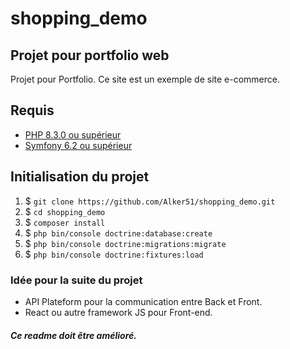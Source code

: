 # shopping_demo
## Projet pour portfolio web

Projet pour Portfolio.
Ce site est un exemple de site e-commerce.

## Requis

* [PHP 8.3.0 ou supérieur](https://www.php.net/downloads.php)
* [Symfony 6.2 ou supérieur](https://symfony.com/download)

## Initialisation du projet


1. $ `git clone https://github.com/Alker51/shopping_demo.git`
2. $ `cd shopping_demo`
3. $ `composer install`
4. $ `php bin/console doctrine:database:create`
5. $ `php bin/console doctrine:migrations:migrate`
6. $ `php bin/console doctrine:fixtures:load`

### Idée pour la suite du projet

* API Plateform pour la communication entre Back et Front.
* React ou autre framework JS pour Front-end.

##### Ce readme doit être amélioré.
